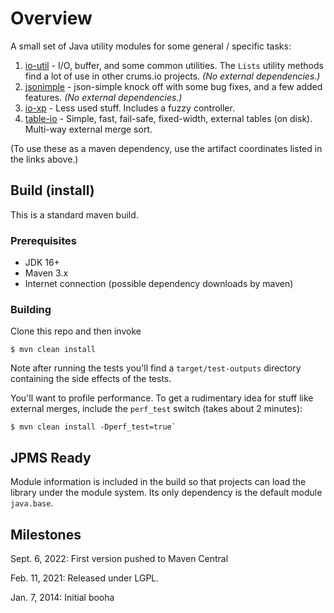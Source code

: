 Overview 
========

A small set of Java utility modules for some general / specific tasks:

1. [io-util](./io-util/README.md) - I/O, buffer, and some common utilities. The `Lists` utility methods find a lot of use in other crums.io projects. *(No external dependencies.)*
2. [jsonimple](./jsonimple/README.md) - json-simple knock off with some bug fixes, and a few added features. *(No external dependencies.)*
3. [io-xp](./io-xp/README.md) - Less used stuff. Includes a fuzzy controller.
4. [table-io](./table-io/README.md) - Simple, fast, fail-safe, fixed-width, external tables (on disk).
Multi-way external merge sort.

(To use these as a maven dependency, use the artifact coordinates listed in the links above.)

## Build (install)

This is a standard maven build.

### Prerequisites

* JDK 16+
* Maven 3.x
* Internet connection (possible dependency downloads by maven)

### Building

Clone this repo and then invoke

```
$ mvn clean install
```

Note after running the tests you'll find a `target/test-outputs` directory containing the side effects of the tests.

You'll want to profile performance. To get a rudimentary idea for stuff like external merges, include the `perf_test` switch (takes about 2 minutes):

```
$ mvn clean install -Dperf_test=true`
```

## JPMS Ready

Module information is included in the build so that projects can load the library under the module system.
Its only dependency is the default module `java.base`.


## Milestones

Sept. 6, 2022: First version pushed to Maven Central

Feb. 11, 2021: Released under LGPL.

Jan. 7, 2014: Initial booha







